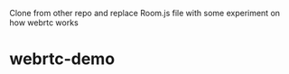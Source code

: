 Clone from other repo and replace Room.js file with some experiment on how webrtc works
# webrtc-demo
